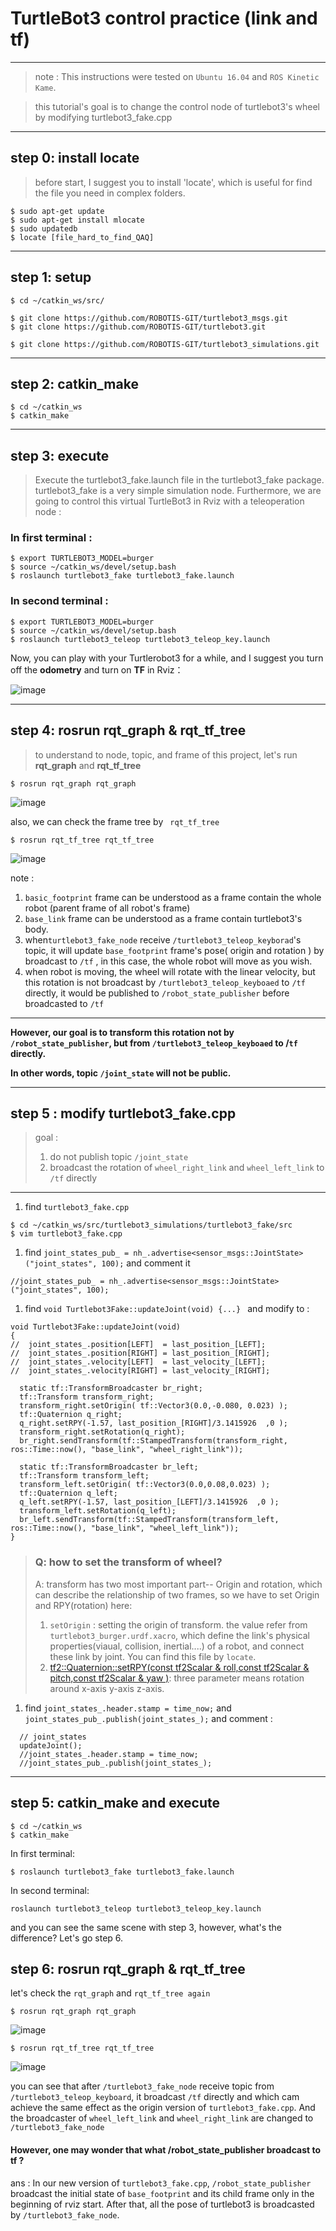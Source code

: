 # TurtleBot3 control practice (link and tf)

------

> note : This instructions were tested on `Ubuntu 16.04` and `ROS Kinetic Kame`.

> this tutorial's goal is to change the control node of turtlebot3's wheel by modifying turtlebot3_fake.cpp

------

## step 0: install locate

> before start, I suggest you to install 'locate', which is useful for find the file you need in complex folders.

```
$ sudo apt-get update
$ sudo apt-get install mlocate
$ sudo updatedb
$ locate [file_hard_to_find_QAQ]
```

------

## step 1: setup

```
$ cd ~/catkin_ws/src/
```

```
$ git clone https://github.com/ROBOTIS-GIT/turtlebot3_msgs.git
$ git clone https://github.com/ROBOTIS-GIT/turtlebot3.git
```

```
$ git clone https://github.com/ROBOTIS-GIT/turtlebot3_simulations.git
```

------

## step 2: catkin_make

```
$ cd ~/catkin_ws
$ catkin_make
```

------

## step 3: execute 

> Execute the turtlebot3_fake.launch file in the turtlebot3_fake package.  turtlebot3_fake is a very simple simulation node. Furthermore, we are going to control this virtual TurtleBot3 in Rviz with a teleoperation node :

### In first terminal :

```
$ export TURTLEBOT3_MODEL=burger
$ source ~/catkin_ws/devel/setup.bash
$ roslaunch turtlebot3_fake turtlebot3_fake.launch
```

### In second terminal :

```
$ export TURTLEBOT3_MODEL=burger
$ source ~/catkin_ws/devel/setup.bash
$ roslaunch turtlebot3_teleop turtlebot3_teleop_key.launch
```

Now, you can play with your Turtlerobot3 for a while, and I suggest you turn off the **odometry** and turn on **TF** in Rviz：

![image](https://github.com/Nano1201/InfoExchange/blob/master/nano/catkin_ws/image/turm_of_odom.PNG)  

------

## step 4: rosrun  rqt_graph & rqt_tf_tree

> to understand to node, topic, and frame of this project, let's run **rqt_graph** and **rqt_tf_tree**

```
$ rosrun rqt_graph rqt_graph
```

![image](https://github.com/Nano1201/InfoExchange/blob/master/nano/catkin_ws/image/rqt_0.PNG)

also, we can check the frame tree by ` rqt_tf_tree`

```
$ rosrun rqt_tf_tree rqt_tf_tree
```

![image](https://github.com/Nano1201/InfoExchange/blob/master/nano/catkin_ws/image/tf_tree_0.PNG)

note :

1. `basic_footprint` frame can be understood as a frame contain the whole robot (parent frame of all robot's frame)
2. `base_link` frame can be understood as a frame contain turtlebot3's body.
3. when`turtlebot3_fake_node` receive `/turtlebot3_teleop_keyborad`'s topic, it will update `base_footprint` frame's pose( origin and rotation ) by broadcast to `/tf` , in this case, the whole robot will move as you wish.
4. when robot is moving, the wheel will rotate with the linear velocity, but this rotation is not broadcast by `/turtlebot3_teleop_keyboaed` to `/tf` directly, it would be published to  `/robot_state_publisher` before broadcasted to `/tf`

------

**However, our goal is to transform this rotation not by `/robot_state_publisher`, but  from `/turtlebot3_teleop_keyboaed` to /`tf` directly.**

**In other words, topic `/joint_state` will not be public.**

------

## step 5 : modify turtlebot3_fake.cpp

> goal :
>
> 1. do not publish topic `/joint_state`
> 2. broadcast the rotation of `wheel_right_link` and `wheel_left_link` to `/tf` directly

------

1. find `turtlebot3_fake.cpp`

```
$ cd ~/catkin_ws/src/turtlebot3_simulations/turtlebot3_fake/src
$ vim turtlebot3_fake.cpp
```

1. find  `joint_states_pub_ = nh_.advertise<sensor_msgs::JointState>("joint_states", 100);` and comment it

```
//joint_states_pub_ = nh_.advertise<sensor_msgs::JointState>("joint_states", 100);
```

1. find `void Turtlebot3Fake::updateJoint(void) {...} ` and modify to :

```
void Turtlebot3Fake::updateJoint(void)
{
//  joint_states_.position[LEFT]  = last_position_[LEFT];
//  joint_states_.position[RIGHT] = last_position_[RIGHT];
//  joint_states_.velocity[LEFT]  = last_velocity_[LEFT];
//  joint_states_.velocity[RIGHT] = last_velocity_[RIGHT];

  static tf::TransformBroadcaster br_right;
  tf::Transform transform_right;
  transform_right.setOrigin( tf::Vector3(0.0,-0.080, 0.023) );
  tf::Quaternion q_right;
  q_right.setRPY(-1.57, last_position_[RIGHT]/3.1415926  ,0 );
  transform_right.setRotation(q_right);
  br_right.sendTransform(tf::StampedTransform(transform_right, ros::Time::now(), "base_link", "wheel_right_link"));

  static tf::TransformBroadcaster br_left;
  tf::Transform transform_left;
  transform_left.setOrigin( tf::Vector3(0.0,0.08,0.023) );
  tf::Quaternion q_left;
  q_left.setRPY(-1.57, last_position_[LEFT]/3.1415926  ,0 );
  transform_left.setRotation(q_left);
  br_left.sendTransform(tf::StampedTransform(transform_left, ros::Time::now(), "base_link", "wheel_left_link"));
}

```

> ### Q: how to set the transform of wheel?
>
> A: transform has two most important part-- Origin and rotation, which can describe the relationship of two frames, so we have to set Origin and RPY(rotation) here:
>
> 1. `setOrigin` :  setting the origin of transform. the value refer from `turtlebot3_burger.urdf.xacro`, which define the link's physical properties(viaual, collision, inertial....) of a robot, and connect these link by joint. You can find this file by `locate`.
> 2. [tf2::Quaternion::setRPY(const tf2Scalar &  roll,const tf2Scalar &  pitch,const tf2Scalar &  yaw )](http://docs.ros.org/jade/api/tf2/html/classtf2_1_1Quaternion.html#a2ffba08e3fb4c10f9d5cbd6fc43399de):  three parameter means rotation around x-axis y-axis z-axis.	 

1. find `joint_states_.header.stamp = time_now;` and ` joint_states_pub_.publish(joint_states_);` and comment :

```
  // joint_states
  updateJoint();
  //joint_states_.header.stamp = time_now;
  //joint_states_pub_.publish(joint_states_);
```



------

## step 5: catkin_make and execute

```
$ cd ~/catkin_ws
$ catkin_make
```

In first terminal:

```
$ roslaunch turtlebot3_fake turtlebot3_fake.launch
```

In second terminal:

```
roslaunch turtlebot3_teleop turtlebot3_teleop_key.launch
```

and you can see the same scene with step 3, however, what's the difference?  Let's go step 6.

## step 6: rosrun  rqt_graph & rqt_tf_tree

let's check the `rqt_graph` and `rqt_tf_tree again`

```
$ rosrun rqt_graph rqt_graph
```

![image](https://github.com/Nano1201/InfoExchange/blob/master/nano/catkin_ws/image/rqt_1.PNG)

```
$ rosrun rqt_tf_tree rqt_tf_tree
```

![image](https://github.com/Nano1201/InfoExchange/blob/master/nano/catkin_ws/image/tf_tree_1.PNG)

  you can see that after `/turtlebot3_fake_node` receive topic from `/turtlebot3_teleop_keyboard`, it broadcast `/tf` directly and which cam achieve the same effect as the origin version of `turtlebot3_fake.cpp`.  And the broadcaster of `wheel_left_link` and `wheel_right_link` are changed to `/turtlebot3_fake_node`

#### However, one may wonder that what /robot_state_publisher broadcast to tf ?

ans :   In our new version of `turtlebot3_fake.cpp`, `/robot_state_publisher` broadcast the initial state of `base_footprint` and its child frame only in the beginning of rviz start. After that, all the pose of turtlebot3 is broadcasted by  `/turtlebot3_fake_node`.
